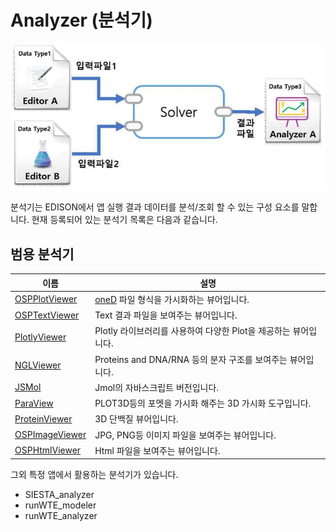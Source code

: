 
# Analyzer (분석기)

![사이언스 앱 실행 시나리오](../asset/image/03/image02_execution_scenario.png)

분석기는 EDISON에서 앱 실행 결과 데이터를 분석/조회 할 수 있는 구성 요소를 말합니다. 현재 등록되어 있는 분석기 목록은 다음과 같습니다.

## 범용 분석기
|이름|설명|
|--|--|
|[OSPPlotViewer]()|[oneD](../04_Science_App_Programing/02_Output_programing/) 파일 형식을 가시화하는 뷰어입니다.|
|[OSPTextViewer]()|Text 결과 파일을 보여주는 뷰어입니다.|
|[PlotlyViewer]()|Plotly 라이브러리를 사용하여 다양한 Plot을 제공하는 뷰어입니다. |
|[NGLViewer]()| Proteins and DNA/RNA 등의 분자 구조를 보여주는 뷰어입니다.|
|[JSMol]()|Jmol의 자바스크립트 버전입니다.  |
|[ParaView]()|PLOT3D등의 포멧을 가시화 해주는 3D 가시화 도구입니다.|
|[ProteinViewer]()|3D 단백질 뷰어입니다.|
|[OSPImageViewer]()|JPG, PNG등 이미지 파일을 보여주는 뷰어입니다.|
|[OSPHtmlViewer]()|Html 파일을 보여주는 뷰어입니다.|

그외 특정 앱에서 활용하는 분석기가 있습니다.
- SIESTA_analyzer
- runWTE_modeler
- runWTE_analyzer
